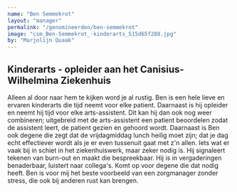 ```yaml
---
name: "Ben Semmekrot"
layout: "manager"
permalink: "/genomineerden/ben-semmekrot"
image: "csm_Ben-Semmekrot_-kinderarts_515d65f288.jpg"
by: "Marjolijn Quaak"
---
```

## Kinderarts - opleider aan het Canisius-Wilhelmina Ziekenhuis
Alleen al door naar hem te kijken word je al rustig. Ben is een hele lieve en ervaren kinderarts die tijd neemt voor elke patient. Daarnaast is hij opleider en neemt hij tijd voor elke arts-assistent. Dit kan hij dan ook nog weer combineren; uitgebreid met de arts-assistent een patient beoordelen zodat de assistent leert, de patient gezien en gehoord wordt. Daarnaast is Ben ook degene die zegt dat de vrijdagmiddag lunch heilig moet zijn; dat je dag echt effectiever wordt als je er even tussenuit gaat met z'n allen. Iets wat er vaak bij in schiet in het ziekenhuiswerk, maar zeker nodig is. Hij signaleert tekenen van burn-out en maakt die bespreekbaar. Hij is in vergaderingen benaderbaar, luistert naar collega's. Komt op voor degene die dat nodig heeft. Ben is voor mij het beste voorbeeld van een zorgmanager zonder stress, die ook bij anderen rust kan brengen.
